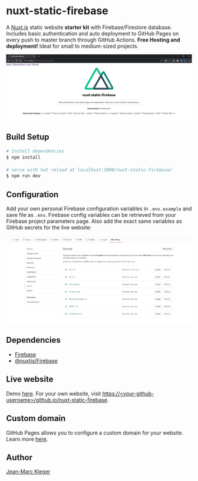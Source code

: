 # nuxt-static-firebase

A [Nuxt.js](https://nuxtjs.org/) static website **starter kit** with Firebase/Firestore database. Includes basic authentication and auto deployment to GitHub Pages on every push to master branch through GitHub Actions. **Free Hosting and deployment!** Ideal for small to medium-sized projects.

![homepage](static/images/homepage.jpg)

## Build Setup

```bash
# install dependencies
$ npm install

# serve with hot reload at localhost:3000/nuxt-static-firebase/
$ npm run dev
```

## Configuration

Add your own personal Firebase configuration variables in `.env.example` and save file as `.env`. Firebase config variables can be retrieved from your Firebase project parameters page. Also add the exact same variables as GitHub secrets for the live website:

![github secrets](static/images/github_secrets.jpg)

## Dependencies

- [Firebase](https://www.npmjs.com/package/firebase)
- [@nuxtjs/Firebase](https://firebase.nuxtjs.org/guide/getting-started/)

## Live website

Demo [here](https://jeanquark.github.io/nuxt-static-firebase/).
For your own website, visit <ins>https://\<your-github-username>/github.io/nuxt-static-firebase</ins>.

## Custom domain

GitHub Pages allows you to configure a custom domain for your website. Learn more [here](https://docs.github.com/en/github/working-with-github-pages/configuring-a-custom-domain-for-your-github-pages-site).

## Author

[Jean-Marc Kleger](https://jmkleger.com)